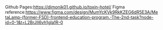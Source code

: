 Github Pages:https://dimonik01.github.io/toxin-hotel/
Figma reference:https://www.figma.com/design/MumYcKVk9RkKZEG6dR5E3A/MetaLamp-(former-FSD)-frontend-education-program.-The-2nd-task?node-id=0-1&t=L2BrJII6vh1gIa1R-0
